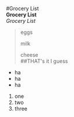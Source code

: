 #Grocery List  
**Grocery List**  
 _Grocery List_ 
 > eggs 
 >
 > milk
 >
 > cheese  
 ##THAT's it I guess
 * ha
 * ha
 * ha
 1. one
 2. two
 3. three